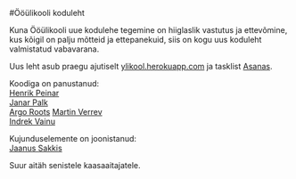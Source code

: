 #Ööülikooli koduleht

Kuna Ööülikooli uue kodulehe tegemine on hiiglaslik vastutus ja ettevõmine, kus kõigil on palju mõtteid ja ettepanekuid, siis on kogu uus koduleht valmistatud vabavarana. 

Uus leht asub praegu ajutiselt [ylikool.herokuapp.com](http://ylikool.herokuapp.com) ja tasklist [Asanas](https://app.asana.com/-/share?s=10785425898623-noQyCHZmysFZT1WdYoohcaC9wAGJcJdreGpyVB4lHZr-1888846333398).

Koodiga on panustanud:  
[Henrik Peinar](https://github.com/hpeinar)  
[Janar Palk](https://github.com/chanar)  
[Argo Roots](https://github.com/argoroots)
[Martin Verrev](https://github.com/martinve)  
[Indrek Vainu](https://github.com/vainu)

Kujunduselemente on joonistanud:   
[Jaanus Sakkis](https://et.wikipedia.org/wiki/Jaanus_Sakkis)

Suur aitäh senistele kaasaaitajatele.
